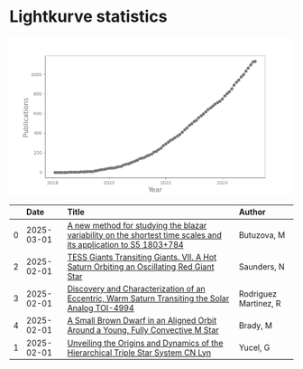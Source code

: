 
<h1>Lightkurve statistics</h1>

![publications](out/lightkurve-publications.png)  

|    | Date       | Title                                                                                                                                                                             | Author                |
|---:|:-----------|:----------------------------------------------------------------------------------------------------------------------------------------------------------------------------------|:----------------------|
|  0 | 2025-03-01 | [A new method for studying the blazar variability on the shortest time scales and its application to S5 1803+784](https://ui.adsabs.harvard.edu/abs/2025JHEAp..45...19B/abstract) | Butuzova, M           |
|  2 | 2025-02-01 | [TESS Giants Transiting Giants. VII. A Hot Saturn Orbiting an Oscillating Red Giant Star](https://ui.adsabs.harvard.edu/abs/2025AJ....169...75S/abstract)                         | Saunders, N           |
|  3 | 2025-02-01 | [Discovery and Characterization of an Eccentric, Warm Saturn Transiting the Solar Analog TOI-4994](https://ui.adsabs.harvard.edu/abs/2025AJ....169...72R/abstract)                | Rodriguez Martinez, R |
|  4 | 2025-02-01 | [A Small Brown Dwarf in an Aligned Orbit Around a Young, Fully Convective M Star](https://ui.adsabs.harvard.edu/abs/2025AJ....169...64B/abstract)                                 | Brady, M              |
|  1 | 2025-02-01 | [Unveiling the Origins and Dynamics of the Hierarchical Triple Star System CN Lyn](https://ui.adsabs.harvard.edu/abs/2025AJ....169...71Y/abstract)                                | Yucel, G              |
    